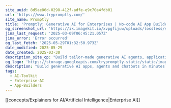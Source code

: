 ```yaml
---
site_uuid: 8d5ae86d-0298-412f-adfe-e9c70a4fdb01
url: 'https://www.trypromptly.com/'
site_name: Promptly
title: 'Promptly: Generative AI for Enterprises | No-code AI App Builder'
og_screenshot_url: 'https://ik.imagekit.io/xvpgfijuw/uploads/lossless/screenshots/20250529_Promptly_og_screenshot.jpeg'
jina_last_request: '2025-03-09T06:45:21.057Z'
jina_error: 'Error occurred'
og_last_fetch: '2025-05-29T01:32:50.973Z'
date_modified: 2025-05-29
date_created: 2025-03-30
description_site_cp: "Build tailor-made generative AI agents, applications and chatbots that cater to your users' unique needs. Seamlessly integrate your own data and GPT-powered models without any coding experience."
og_logo: 'https://storage.googleapis.com/trypromptly-static/static/images/logo.png'
description: "Build generative AI apps, agents and chatbots in minutes with Promptly's no-code platform."
tags:
  - AI-Toolkit
  - Enterprise-AI
  - App-Builders
---
```


[[concepts/Explainers for AI/Artificial Intelligence|Enterprise AI]]